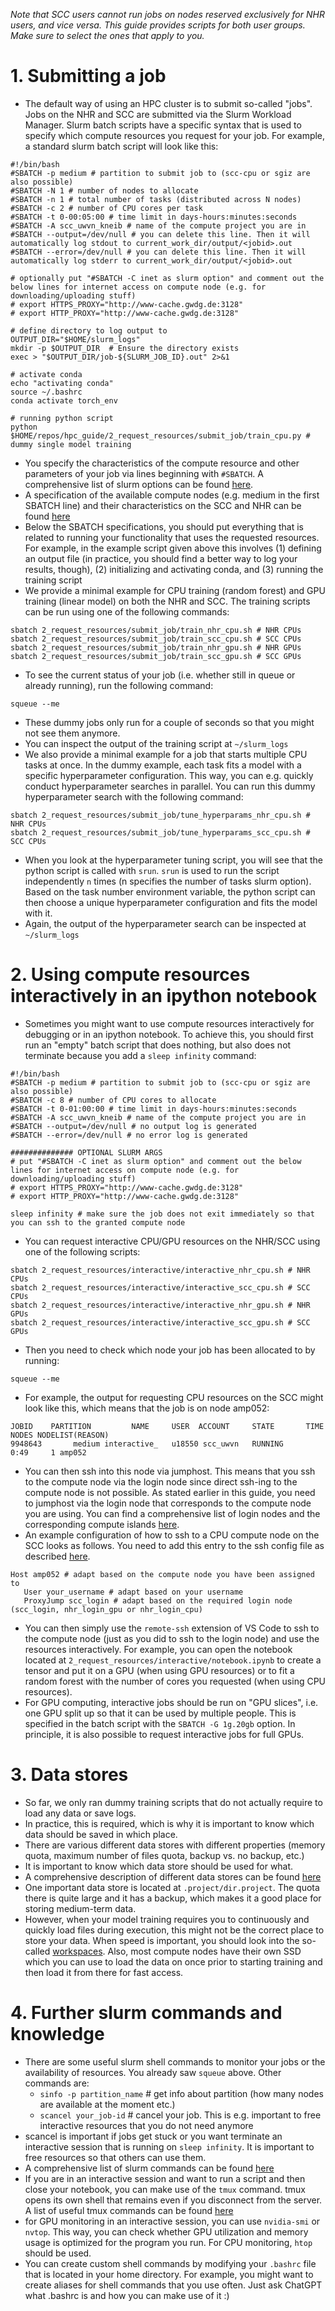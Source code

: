 *Note that SCC users cannot run jobs on nodes reserved exclusively for NHR users, and vice versa. This guide provides scripts for both user groups. Make sure to select the ones that apply to you.*

# 1. Submitting a job

* The default way of using an HPC cluster is to submit so-called "jobs". Jobs on the NHR and SCC are submitted via the Slurm Workload Manager. Slurm batch scripts have a specific syntax that is used to specify which compute resources you request for your job. For example, a standard slurm batch script will look like this:
```
#!/bin/bash
#SBATCH -p medium # partition to submit job to (scc-cpu or sgiz are also possible)
#SBATCH -N 1 # number of nodes to allocate
#SBATCH -n 1 # total number of tasks (distributed across N nodes)
#SBATCH -c 2 # number of CPU cores per task
#SBATCH -t 0-00:05:00 # time limit in days-hours:minutes:seconds
#SBATCH -A scc_uwvn_kneib # name of the compute project you are in
#SBATCH --output=/dev/null # you can delete this line. Then it will automatically log stdout to current_work_dir/output/<jobid>.out
#SBATCH --error=/dev/null # you can delete this line. Then it will automatically log stderr to current_work_dir/output/<jobid>.out

# optionally put "#SBATCH -C inet as slurm option" and comment out the below lines for internet access on compute node (e.g. for downloading/uploading stuff)
# export HTTPS_PROXY="http://www-cache.gwdg.de:3128"
# export HTTP_PROXY="http://www-cache.gwdg.de:3128"

# define directory to log output to
OUTPUT_DIR="$HOME/slurm_logs"
mkdir -p $OUTPUT_DIR  # Ensure the directory exists
exec > "$OUTPUT_DIR/job-${SLURM_JOB_ID}.out" 2>&1

# activate conda
echo "activating conda"
source ~/.bashrc
conda activate torch_env

# running python script
python $HOME/repos/hpc_guide/2_request_resources/submit_job/train_cpu.py # dummy single model training
```

* You specify the characteristics of the compute resource and other parameters of your job via lines beginning with ``#SBATCH``. A comprehensive list of slurm options can be found [here](https://slurm.schedmd.com/sbatch.html).
* A specification of the available compute nodes (e.g. medium in the first SBATCH line) and their characteristics on the SCC and NHR can be found [here](https://docs.hpc.gwdg.de/how_to_use/compute_partitions/index.html)
* Below the SBATCH specifications, you should put everything that is related to running your functionality that uses the requested resources. For example, in the example script given above this involves (1) defining an output file (in practice, you should find a better way to log your results, though), (2) initializing and activating conda, and (3) running the training script 
* We provide a minimal example for CPU training (random forest) and GPU training (linear model) on both the NHR and SCC. The training scripts can be run using one of the following commands:
```
sbatch 2_request_resources/submit_job/train_nhr_cpu.sh # NHR CPUs
sbatch 2_request_resources/submit_job/train_scc_cpu.sh # SCC CPUs
sbatch 2_request_resources/submit_job/train_nhr_gpu.sh # NHR GPUs
sbatch 2_request_resources/submit_job/train_scc_gpu.sh # SCC GPUs
```

* To see the current status of your job (i.e. whether still in queue or already running), run the following command:
```
squeue --me
```

* These dummy jobs only run for a couple of seconds so that you might not see them anymore.
* You can inspect the output of the training script at ``~/slurm_logs``
* We also provide a minimal example for a job that starts multiple CPU tasks at once. In the dummy example, each task fits a model with a specific hyperparameter configuration. This way, you can e.g. quickly conduct hyperparameter searches in parallel. You can run this dummy hyperparameter search with the following command: 
```
sbatch 2_request_resources/submit_job/tune_hyperparams_nhr_cpu.sh # NHR CPUs
sbatch 2_request_resources/submit_job/tune_hyperparams_scc_cpu.sh # SCC CPUs
```

* When you look at the hyperparameter tuning script, you will see that the python script is called with ``srun``. ``srun`` is used to run the script independently ``n`` times (n specifies the number of tasks slurm option). Based on the task number environment variable, the python script can then choose a unique hyperparameter configuration and fits the model with it.
* Again, the output of the hyperparameter search can be inspected at ``~/slurm_logs``

# 2. Using compute resources interactively in an ipython notebook
* Sometimes you might want to use compute resources interactively for debugging or in an ipython notebook. To achieve this, you should first run an "empty" batch script that does nothing, but also does not terminate because you add a ``sleep infinity`` command:
```
#!/bin/bash
#SBATCH -p medium # partition to submit job to (scc-cpu or sgiz are also possible)
#SBATCH -c 8 # number of CPU cores to allocate
#SBATCH -t 0-01:00:00 # time limit in days-hours:minutes:seconds
#SBATCH -A scc_uwvn_kneib # name of the compute project you are in
#SBATCH --output=/dev/null # no output log is generated
#SBATCH --error=/dev/null # no error log is generated

############## OPTIONAL SLURM ARGS
# put "#SBATCH -C inet as slurm option" and comment out the below lines for internet access on compute node (e.g. for downloading/uploading stuff)
# export HTTPS_PROXY="http://www-cache.gwdg.de:3128"
# export HTTP_PROXY="http://www-cache.gwdg.de:3128"

sleep infinity # make sure the job does not exit immediately so that you can ssh to the granted compute node
```

* You can request interactive CPU/GPU resources on the NHR/SCC using one of the following scripts:
```
sbatch 2_request_resources/interactive/interactive_nhr_cpu.sh # NHR CPUs
sbatch 2_request_resources/interactive/interactive_scc_cpu.sh # SCC CPUs
sbatch 2_request_resources/interactive/interactive_nhr_gpu.sh # NHR GPUs
sbatch 2_request_resources/interactive/interactive_scc_gpu.sh # SCC GPUs
```

* Then you need to check which node your job has been allocated to by running:
```
squeue --me
```

* For example, the output for requesting CPU resources on the SCC might look like this, which means that the job is on node amp052:
```
JOBID    PARTITION         NAME     USER  ACCOUNT     STATE       TIME NODES NODELIST(REASON)
9948643       medium interactive_   u18550 scc_uwvn   RUNNING       0:49     1 amp052
```

* You can then ssh into this node via jumphost. This means that you ssh to the compute node via the login node since direct ssh-ing to the compute node is not possible. As stated earlier in this guide, you need to jumphost via the login node that corresponds to the compute node you are using. You can find a comprehensive list of login nodes and the corresponding compute islands [here](https://docs.hpc.gwdg.de/start_here/connecting/login_nodes_and_example_commands/index.html).
* An example configuration of how to ssh to a CPU compute node on the SCC looks as follows. You need to add this entry to the ssh config file as described [here](https://pad.gwdg.de/SuhRYfSdSMKSybf31eoUfA?view).
```
Host amp052 # adapt based on the compute node you have been assigned to
   User your_username # adapt based on your username
   ProxyJump scc_login # adapt based on the required login node (scc_login, nhr_login_gpu or nhr_login_cpu)
```

* You can then simply use the ``remote-ssh`` extension of VS Code to ssh to the compute node (just as you did to ssh to the login node) and use the resources interactively. For example, you can open the notebook located at ``2_request_resources/interactive/notebook.ipynb`` to create a tensor and put it on a GPU (when using GPU resources) or to fit a random forest with the number of cores you requested (when using CPU resources).
* For GPU computing, interactive jobs should be run on "GPU slices", i.e. one GPU split up so that it can be used by multiple people. This is specified in the batch script with the ``SBATCH -G 1g.20gb`` option. In principle, it is also possible to request interactive jobs for full GPUs.


# 3. Data stores
* So far, we only ran dummy training scripts that do not actually require to load any data or save logs.
* In practice, this is required, which is why it is important to know which data should be saved in which place. 
* There are various different data stores with different properties (memory quota, maximum number of files quota, backup vs. no backup, etc.)
* It is important to know which data store should be used for what.
* A comprehensive description of different data stores can be found [here](https://docs.hpc.gwdg.de/how_to_use/the_storage_systems/index.html)
* One important data store is located at ``.project/dir.project``. The quota there is quite large and it has a backup, which makes it a good place for storing medium-term data.
* However, when your model training requires you to continuously and quickly load files during execution, this might not be the correct place to store your data. When speed is important, you should look into the so-called [workspaces](https://docs.hpc.gwdg.de/how_to_use/the_storage_systems/data_stores/workspaces/index.html). Also, most compute nodes have their own SSD which you can use to load the data on once prior to starting training and then load it from there for fast access.


# 4. Further slurm commands and knowledge
* There are some useful slurm shell commands to monitor your jobs or the availability of resources. You already saw ``squeue`` above. Other commands are:
    * ``sinfo -p partition_name`` # get info about partition (how many nodes are available at the moment etc.)
    * ``scancel your_job-id``     # cancel your job. This is e.g. important to free interactive resources that you do not need anymore
* scancel is important if jobs get stuck or you want terminate an interactive session that is running on ``sleep infinity``. It is important to free resources so that others can use them.
* A comprehensive list of slurm commands can be found [here](https://curc.readthedocs.io/en/latest/running-jobs/slurm-commands.html)
* If you are in an interactive session and want to run a script and then close your notebook, you can make use of the ``tmux`` command. tmux opens its own shell that remains even if you disconnect from the server. A list of useful tmux commands can be found [here](https://gist.github.com/MohamedAlaa/2961058)
* for GPU monitoring in an interactive session, you can use ``nvidia-smi`` or ``nvtop``. This way, you can check whether GPU utilization and memory usage is optimized for the program you run. For CPU monitoring, ``htop`` should be used.
* You can create custom shell commands by modifying your ``.bashrc`` file that is located in your home directory. For example, you might want to create aliases for shell commands that you use often. Just ask ChatGPT what .bashrc is and how you can make use of it :)
